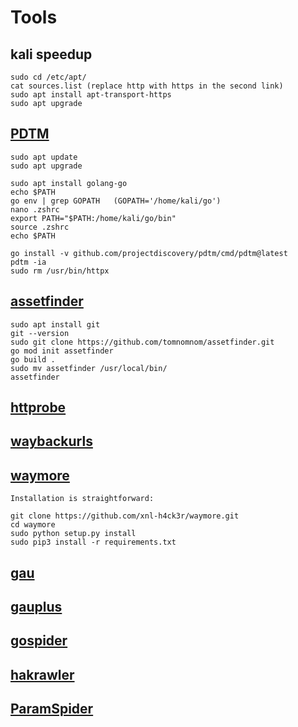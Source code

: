 # Tools
## kali speedup
```
sudo cd /etc/apt/
cat sources.list (replace http with https in the second link)
sudo apt install apt-transport-https
sudo apt upgrade
```

## [PDTM](https://github.com/projectdiscovery/pdtm)
```
sudo apt update
sudo apt upgrade
```
```
sudo apt install golang-go
echo $PATH
go env | grep GOPATH   (GOPATH='/home/kali/go')
nano .zshrc
export PATH="$PATH:/home/kali/go/bin"
source .zshrc
echo $PATH
```
```
go install -v github.com/projectdiscovery/pdtm/cmd/pdtm@latest
pdtm -ia
sudo rm /usr/bin/httpx
```
## [assetfinder](https://github.com/tomnomnom/assetfinder)
```
sudo apt install git
git --version
sudo git clone https://github.com/tomnomnom/assetfinder.git
go mod init assetfinder
go build .
sudo mv assetfinder /usr/local/bin/
assetfinder
```
## [httprobe](https://github.com/tomnomnom/httprobe)
## [waybackurls](https://github.com/tomnomnom/waybackurls/tree/master)
## [waymore](https://github.com/xnl-h4ck3r/waymore)
```
Installation is straightforward:

git clone https://github.com/xnl-h4ck3r/waymore.git
cd waymore
sudo python setup.py install
sudo pip3 install -r requirements.txt
```
## [gau](https://github.com/lc/gau)
## [gauplus](https://github.com/bp0lr/gauplus)
## [gospider](https://github.com/jaeles-project/gospider)
## [hakrawler](https://github.com/hakluke/hakrawler)
## [ParamSpider](https://github.com/devanshbatham/ParamSpider)

